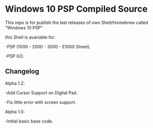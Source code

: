 # Windows 10 PSP Compiled Source

This repo is for publish the last releases of own Shell/Homebrew called "Windows 10 PSP"

this Shell is avariable for:
 
 -PSP (1000 - 2000 - 3000 - E1000 Street).
 
 -PSP GO.
  

Changelog
---------

Alpha 1.2:

 -Add Cursor Support on Digital Pad.
 
 -Fix little error with screen support.

Alpha 1.0:

 -Initial basic base code.
